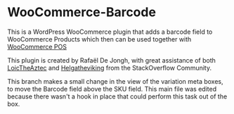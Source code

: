 # WooCommerce-Barcode
This is a WordPress WooCommerce plugin that adds a barcode field to WooCommerce Products which then can be used together with [WooCommerce POS](http://wcpos.com/)

This plugin is created by Rafaël De Jongh, with great assistance of both [LoicTheAztec](http://stackoverflow.com/users/3730754/loictheaztec) and [Helgatheviking](http://stackoverflow.com/users/383847/helgatheviking) from the StackOverflow Community.

This branch makes a small change in the view of the variation meta boxes, to move the Barcode field above the SKU field. This main file was edited because there wasn't a hook in place that could perform this task out of the box.
